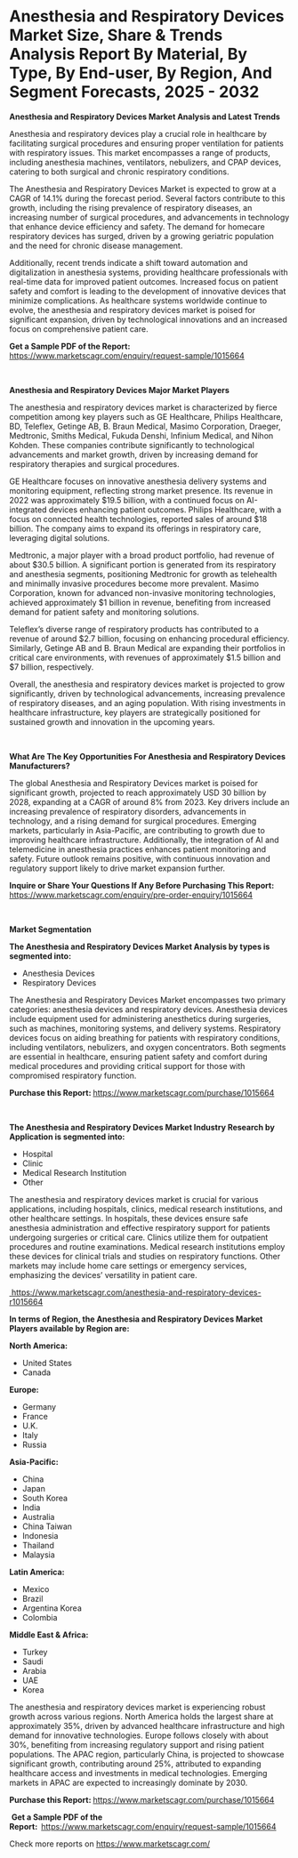 <p><h1>Anesthesia and Respiratory Devices Market Size, Share & Trends Analysis Report By Material, By Type, By End-user, By Region, And Segment Forecasts, 2025 - 2032</h1></p><p><strong>Anesthesia and Respiratory Devices Market Analysis and Latest Trends</strong></p>
<p><p>Anesthesia and respiratory devices play a crucial role in healthcare by facilitating surgical procedures and ensuring proper ventilation for patients with respiratory issues. This market encompasses a range of products, including anesthesia machines, ventilators, nebulizers, and CPAP devices, catering to both surgical and chronic respiratory conditions.</p><p>The Anesthesia and Respiratory Devices Market is expected to grow at a CAGR of 14.1% during the forecast period. Several factors contribute to this growth, including the rising prevalence of respiratory diseases, an increasing number of surgical procedures, and advancements in technology that enhance device efficiency and safety. The demand for homecare respiratory devices has surged, driven by a growing geriatric population and the need for chronic disease management.</p><p>Additionally, recent trends indicate a shift toward automation and digitalization in anesthesia systems, providing healthcare professionals with real-time data for improved patient outcomes. Increased focus on patient safety and comfort is leading to the development of innovative devices that minimize complications. As healthcare systems worldwide continue to evolve, the anesthesia and respiratory devices market is poised for significant expansion, driven by technological innovations and an increased focus on comprehensive patient care.</p></p>
<p><strong>Get a Sample PDF of the Report:&nbsp;</strong> <a href="https://www.marketscagr.com/enquiry/request-sample/1015664?utm_campaign=1886&utm_medium=2&utm_source=Github&utm_content=ia&utm_term=15012025&utm_id=anesthesia-and-respiratory-devices">https://www.marketscagr.com/enquiry/request-sample/1015664</a></p>
<p>&nbsp;</p>
<p><strong>Anesthesia and Respiratory Devices Major Market Players</strong></p>
<p><p>The anesthesia and respiratory devices market is characterized by fierce competition among key players such as GE Healthcare, Philips Healthcare, BD, Teleflex, Getinge AB, B. Braun Medical, Masimo Corporation, Draeger, Medtronic, Smiths Medical, Fukuda Denshi, Infinium Medical, and Nihon Kohden. These companies contribute significantly to technological advancements and market growth, driven by increasing demand for respiratory therapies and surgical procedures.</p><p>GE Healthcare focuses on innovative anesthesia delivery systems and monitoring equipment, reflecting strong market presence. Its revenue in 2022 was approximately $19.5 billion, with a continued focus on AI-integrated devices enhancing patient outcomes. Philips Healthcare, with a focus on connected health technologies, reported sales of around $18 billion. The company aims to expand its offerings in respiratory care, leveraging digital solutions.</p><p>Medtronic, a major player with a broad product portfolio, had revenue of about $30.5 billion. A significant portion is generated from its respiratory and anesthesia segments, positioning Medtronic for growth as telehealth and minimally invasive procedures become more prevalent. Masimo Corporation, known for advanced non-invasive monitoring technologies, achieved approximately $1 billion in revenue, benefiting from increased demand for patient safety and monitoring solutions.</p><p>Teleflex’s diverse range of respiratory products has contributed to a revenue of around $2.7 billion, focusing on enhancing procedural efficiency. Similarly, Getinge AB and B. Braun Medical are expanding their portfolios in critical care environments, with revenues of approximately $1.5 billion and $7 billion, respectively.</p><p>Overall, the anesthesia and respiratory devices market is projected to grow significantly, driven by technological advancements, increasing prevalence of respiratory diseases, and an aging population. With rising investments in healthcare infrastructure, key players are strategically positioned for sustained growth and innovation in the upcoming years.</p></p>
<p>&nbsp;</p>
<p><strong>What Are The Key Opportunities For Anesthesia and Respiratory Devices Manufacturers?</strong></p>
<p><p>The global Anesthesia and Respiratory Devices market is poised for significant growth, projected to reach approximately USD 30 billion by 2028, expanding at a CAGR of around 8% from 2023. Key drivers include an increasing prevalence of respiratory disorders, advancements in technology, and a rising demand for surgical procedures. Emerging markets, particularly in Asia-Pacific, are contributing to growth due to improving healthcare infrastructure. Additionally, the integration of AI and telemedicine in anesthesia practices enhances patient monitoring and safety. Future outlook remains positive, with continuous innovation and regulatory support likely to drive market expansion further.</p></p>
<p><strong>Inquire or Share Your Questions If Any Before Purchasing This Report:</strong> <a href="https://www.marketscagr.com/enquiry/pre-order-enquiry/1015664?utm_campaign=1886&utm_medium=2&utm_source=Github&utm_content=ia&utm_term=15012025&utm_id=anesthesia-and-respiratory-devices">https://www.marketscagr.com/enquiry/pre-order-enquiry/1015664</a></p>
<p>&nbsp;</p>
<p><strong>Market Segmentation</strong></p>
<p><strong>The Anesthesia and Respiratory Devices Market Analysis by types is segmented into:</strong></p>
<p><ul><li>Anesthesia Devices</li><li>Respiratory Devices</li></ul></p>
<p><p>The Anesthesia and Respiratory Devices Market encompasses two primary categories: anesthesia devices and respiratory devices. Anesthesia devices include equipment used for administering anesthetics during surgeries, such as machines, monitoring systems, and delivery systems. Respiratory devices focus on aiding breathing for patients with respiratory conditions, including ventilators, nebulizers, and oxygen concentrators. Both segments are essential in healthcare, ensuring patient safety and comfort during medical procedures and providing critical support for those with compromised respiratory function.</p></p>
<p><strong>Purchase this Report:&nbsp;</strong><a href="https://www.marketscagr.com/purchase/1015664?utm_campaign=1886&utm_medium=2&utm_source=Github&utm_content=ia&utm_term=15012025&utm_id=anesthesia-and-respiratory-devices">https://www.marketscagr.com/purchase/1015664</a></p>
<p>&nbsp;</p>
<p><strong>The Anesthesia and Respiratory Devices Market Industry Research by Application is segmented into:</strong></p>
<p><ul><li>Hospital</li><li>Clinic</li><li>Medical Research Institution</li><li>Other</li></ul></p>
<p><p>The anesthesia and respiratory devices market is crucial for various applications, including hospitals, clinics, medical research institutions, and other healthcare settings. In hospitals, these devices ensure safe anesthesia administration and effective respiratory support for patients undergoing surgeries or critical care. Clinics utilize them for outpatient procedures and routine examinations. Medical research institutions employ these devices for clinical trials and studies on respiratory functions. Other markets may include home care settings or emergency services, emphasizing the devices’ versatility in patient care.</p></p>
<p><a href="https://www.marketscagr.com/anesthesia-and-respiratory-devices-r1015664?utm_campaign=1886&utm_medium=2&utm_source=Github&utm_content=ia&utm_term=15012025&utm_id=anesthesia-and-respiratory-devices">&nbsp;https://www.marketscagr.com/anesthesia-and-respiratory-devices-r1015664</a></p>
<p><strong>In terms of Region, the Anesthesia and Respiratory Devices Market Players available by Region are:</strong></p>
<p>
    <p> <strong> North America: </strong>
        <ul>
            <li>United States</li>
            <li>Canada</li>
        </ul>
        </p> 
    <p> <strong> Europe: </strong>
        <ul>
            <li>Germany</li>
            <li>France</li>
            <li>U.K.</li>
            <li>Italy</li>
            <li>Russia</li>
        </ul>
        </p> 
    <p> <strong> Asia-Pacific: </strong>
        <ul>
            <li>China</li>
            <li>Japan</li>
            <li>South Korea</li>
            <li>India</li>
            <li>Australia</li>
            <li>China Taiwan</li>
            <li>Indonesia</li>
            <li>Thailand</li>
            <li>Malaysia</li>
        </ul>
        </p> 
    <p> <strong> Latin America: </strong>
        <ul>
            <li>Mexico</li>
            <li>Brazil</li>
            <li>Argentina Korea</li>
            <li>Colombia</li>
        </ul>
        </p> 
    <p> <strong> Middle East & Africa: </strong>
        <ul>
            <li>Turkey</li>
            <li>Saudi</li>
            <li>Arabia</li>
            <li>UAE</li>
            <li>Korea</li>
        </ul>
    </p>
    </p>
<p><p>The anesthesia and respiratory devices market is experiencing robust growth across various regions. North America holds the largest share at approximately 35%, driven by advanced healthcare infrastructure and high demand for innovative technologies. Europe follows closely with about 30%, benefiting from increasing regulatory support and rising patient populations. The APAC region, particularly China, is projected to showcase significant growth, contributing around 25%, attributed to expanding healthcare access and investments in medical technologies. Emerging markets in APAC are expected to increasingly dominate by 2030.</p></p>
<p><strong>Purchase this Report: </strong><a href="https://www.marketscagr.com/purchase/1015664?utm_campaign=1886&utm_medium=2&utm_source=Github&utm_content=ia&utm_term=15012025&utm_id=anesthesia-and-respiratory-devices">https://www.marketscagr.com/purchase/1015664</a></p>
<p>&nbsp;<strong>Get a Sample PDF of the Report:&nbsp;&nbsp;</strong><a href="https://www.marketscagr.com/enquiry/request-sample/1015664?utm_campaign=1886&utm_medium=2&utm_source=Github&utm_content=ia&utm_term=15012025&utm_id=anesthesia-and-respiratory-devices">https://www.marketscagr.com/enquiry/request-sample/1015664</a></p>
<p><strong></strong></p>
<p>Check more reports on <a href="https://www.marketscagr.com/?utm_campaign=1886&utm_medium=2&utm_source=Github&utm_content=ia&utm_term=15012025&utm_id=anesthesia-and-respiratory-devices">https://www.marketscagr.com/</a></p>